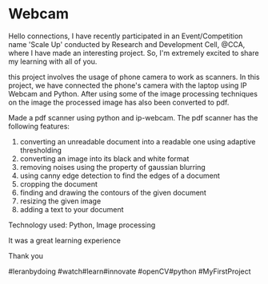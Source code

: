 # Webcam

Hello connections, I have recently participated in an Event/Competition name 'Scale Up' conducted by Research and Development Cell, @CCA, where I have made an interesting project. So, I'm extremely excited to share my learning with all of you.

this project involves the usage of phone camera to work as scanners. In this project, we have connected the phone's camera with the laptop using IP Webcam and Python. After using some of the image processing techniques on the image the processed image has also been converted to pdf.

Made a pdf scanner using python and ip-webcam. The pdf scanner has the following features:
  1. converting an unreadable document into a readable one using adaptive thresholding
  2. converting an image into its black and white format
  3. removing noises using the property of gaussian blurring
  4. using canny edge detection to find the edges of a document
  5. cropping the document
  6. finding and drawing the contours of the given document
  7. resizing the given image
  8. adding a text to your document
  
  Technology used: Python, Image processing
  
  It was a great learning experience
  
  Thank you
  
  #leranbydoing
  #watch#learn#innovate
  #openCV#python
  #MyFirstProject
  
